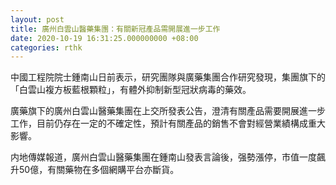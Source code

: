 ```yaml
---
layout: post
title: 廣州白雲山醫藥集團：有關新冠產品需開展進一步工作
date: 2020-10-19 16:31:25.000000000 +08:00
categories: rthk
---
```


中國工程院院士鍾南山日前表示，研究團隊與廣藥集團合作研究發現，集團旗下的「白雲山複方板藍根顆粒」，有體外抑制新型冠狀病毒的藥效。

廣藥旗下的廣州白雲山醫藥集團在上交所發表公告，澄清有關產品需要開展進一步工作，目前仍存在一定的不確定性，預計有關產品的銷售不會對經營業績構成重大影響。

内地傳媒報道，廣州白雲山醫藥集團在鍾南山發表言論後，强勢漲停，市值一度飆升50億，有關藥物在多個網購平台亦斷貨。
